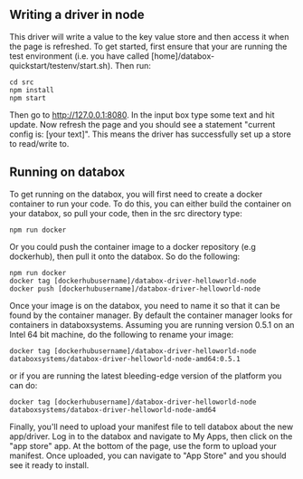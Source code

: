 ## Writing a driver in node

This driver will write a value to the key value store and then access it when the page is refreshed.  To get started, first ensure that your are running the test environment (i.e. you have called [home]/databox-quickstart/testenv/start.sh). Then run:

```
cd src
npm install
npm start
```

Then go to http://127.0.0.1:8080.  In the input box type some text and hit update.  Now refresh the page and you should see a statement "current config is: [your text]".  This means the driver has successfully set up a store to read/write to.    

## Running on databox

To get running on the databox, you will first need to create a docker container to run your code.  To do this, you can either build the container on your databox, so pull your code, then in the src directory type:

```
npm run docker
```

Or you could push the container image to a docker repository (e.g dockerhub), then pull it onto the databox.  So do the following:

```
npm run docker
docker tag [dockerhubusername]/databox-driver-helloworld-node
docker push [dockerhubusername]/databox-driver-helloworld-node
```

Once your image is on the databox, you need to name it so that it can be found by the container manager.  By default the container manager looks for containers in databoxsystems.  Assuming you are running version 0.5.1 on an Intel 64 bit machine, do the following to rename your image:

```
docker tag [dockerhubusername]/databox-driver-helloworld-node databoxsystems/databox-driver-helloworld-node-amd64:0.5.1
```

or if you are running the latest bleeding-edge version of the platform you can do:

```
docker tag [dockerhubusername]/databox-driver-helloworld-node databoxsystems/databox-driver-helloworld-node-amd64
```

Finally, you'll need to upload your manifest file to tell databox about the new app/driver.  Log in to the databox and navigate to My Apps, then click on the "app store" app.  At the bottom of the page, use the form to upload your manifest.  Once uploaded, you can navigate to "App Store" and you should see it ready to install. 